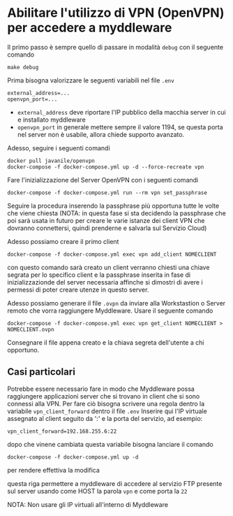 # Abilitare l'utilizzo di VPN (OpenVPN) per accedere a myddleware

Il primo passo è sempre quello di passare in modalità `debug` con il seguente comando

```
make debug
```

Prima bisogna valorizzare le seguenti variabili nel file `.env`

```
external_address=...
openvpn_port=...
```

- `external_address` deve riportare l'IP pubblico della macchia server in cui e installato myddleware
- `openvpn_port` in generale mettere sempre il valore 1194, se questa porta nel server non è usabile, allora chiede supporto avanzato.

Adesso, seguire i seguenti comandi 

```
docker pull javanile/openvpn
docker-compose -f docker-compose.yml up -d --force-recreate vpn
```

Fare l'inizializzazione del Server OpenVPN con i seguenti comandi

```
docker-compose -f docker-compose.yml run --rm vpn set_passphrase
```

Seguire la procedura inserendo la passphrase più opportuna tutte le volte che viene chiesta
(NOTA: in questa fase si sta decidendo la passphrase che poi sarà usata in futuro per creare le varie 
istanze dei client VPN che dovranno connettersi, quindi prenderne e salvarla sul Servizio Cloud)

Adesso possiamo creare il primo client

```
docker-compose -f docker-compose.yml exec vpn add_client NOMECLIENT
```

con questo comando sarà creato un client verranno chiesti una chiave segrata per lo specifico client e
la passphrase inserita in fase di inizializzazionde del server necessaria affinche si dimostri di avere
i permessi di poter creare utenze in questo server.

Adesso possiamo generare il file `.ovpn` da inviare alla Workstastion o Server remoto che vorra raggiungere Myddleware.
Usare il seguente comando

```
docker-compose -f docker-compose.yml exec vpn get_client NOMECLIENT > NOMECLIENT.ovpn
```

Consegnare il file appena creato e la chiava segreta dell'utente a chi opportuno.

## Casi particolari

Potrebbe essere necessario fare in modo che Myddleware possa raggiungere applicazioni server che si trovano
in client che si sono connessi alla VPN. Per fare ciò bisogna scrivere una regola dentro la variabile `vpn_client_forward` dentro il file `.env`
Inserire qui l'IP virtuale assegnato al client seguito da ':' e la porta del servizio, ad esempio:

```
vpn_client_forward=192.168.255.6:22
```

dopo che vinene cambiata questa variabile bisogna lanciare il comando

```
docker-compose -f docker-compose.yml up -d
```

per rendere effettiva la modifica

questa riga permettere a myddleware di accedere al servizio FTP presente sul server
usando come HOST la parola `vpn` e come porta la `22`

NOTA: Non usare gli IP virtuali all'interno di Myddleware

